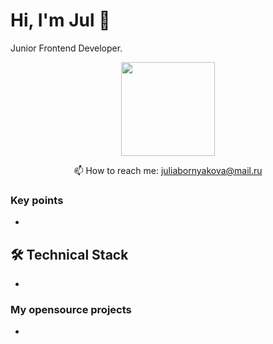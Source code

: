 # Hi, I'm Jul 👋
Junior Frontend Developer.

<p align='center'>
   <a href="https://github.com/JulBorn/github-readme-stats"><img height=150
                                                                  src="https://github-readme-stats.vercel.app/api/top-langs/?username=JulBorn&layout=compact"/></a>
</p>

<p align='center'>
   📫 How to reach me: <a href='mailto:juliabornyakova@mail.ru'>juliabornyakova@mail.ru</a>
</p>


### Key points
*   

## 🛠 Technical Stack
*   

### My opensource projects
*   
